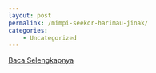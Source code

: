 ```yaml
---
layout: post
permalink: /mimpi-seekor-harimau-jinak/
categories:
    - Uncategorized
---
```


[Baca Selengkapnya](/06)